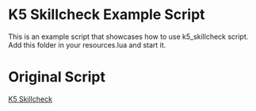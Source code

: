 # K5 Skillcheck Example Script

This is an example script that showcases how to use k5_skillcheck script. Add this folder in your resources.lua and start it.

# Original Script
[K5 Skillcheck](https://github.com/kac5a/k5_skillcheck)
